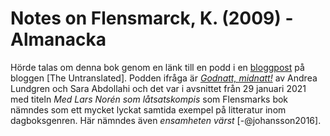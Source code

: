 # Notes on Flensmarck, K. (2009) - Almanacka

Hörde talas om denna bok genom en länk till en podd i en [bloggpost](https://archive.fo/mZE1m) på bloggen [The Untranslated]. Podden ifråga är [*Godnatt, midnatt!*](https://archive.fo/5gpPz) av Andrea Lundgren och Sara Abdollahi och det var i avsnittet från 29 januari 2021 med titeln *Med Lars Norén som låtsatskompis* som Flensmarks bok nämndes som ett mycket lyckat samtida exempel på litteratur inom dagboksgenren. Här nämndes även *ensamheten värst* [-@johansson2016].

